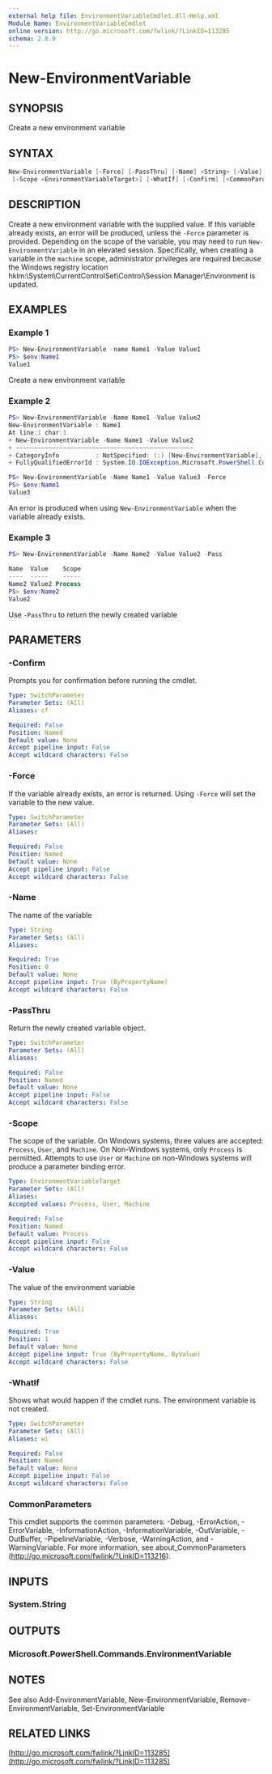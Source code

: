 ```yaml
---
external help file: EnvironmentVariableCmdlet.dll-Help.xml
Module Name: EnvironmentVariableCmdlet
online version: http://go.microsoft.com/fwlink/?LinkID=113285
schema: 2.0.0
---
```


# New-EnvironmentVariable

## SYNOPSIS

Create a new environment variable

## SYNTAX

```powershell
New-EnvironmentVariable [-Force] [-PassThru] [-Name] <String> [-Value] <String>
 [-Scope <EnvironmentVariableTarget>] [-WhatIf] [-Confirm] [<CommonParameters>]
```

## DESCRIPTION

Create a new environment variable with the supplied value.
If this variable already exists, an error will be produced, unless the `-Force` parameter is provided.
Depending on the scope of the variable, you may need to run `New-EnvironmentVariable` in an elevated session.
Specifically, when creating a variable in the `machine` scope, administrator privileges are required because the Windows registry location hklm:\System\CurrentControlSet\Control\Session Manager\Environment is updated.

## EXAMPLES

### Example 1

```powershell
PS> New-EnvironmentVariable -name Name1 -Value Value1
PS> $env:Name1
Value1
```

Create a new environment variable

### Example 2

```powershell
PS> New-EnvironmentVariable -Name Name1 -Value Value2
New-EnvironmentVariable : Name1
At line:1 char:1
+ New-EnvironmentVariable -Name Name1 -Value Value2
+ ~~~~~~~~~~~~~~~~~~~~~~~~~~~~~~~~~~~~~~~~~~~~~~~~~
+ CategoryInfo          : NotSpecified: (:) [New-EnvironmentVariable], IOException
+ FullyQualifiedErrorId : System.IO.IOException,Microsoft.PowerShell.Commands.NewEnvironmentVariableCommand

PS> New-EnvironmentVariable -Name Name1 -Value Value3 -Force
PS> $env:Name1
Value3
```

An error is produced when using `New-EnvironmentVariable` when the variable already exists.

### Example 3

```powershell
PS> New-EnvironmentVariable -Name Name2 -Value Value2 -Pass

Name  Value    Scope
----  -----    -----
Name2 Value2 Process
PS> $env:Name2
Value2
```

Use `-PassThru` to return the newly created variable

## PARAMETERS

### -Confirm

Prompts you for confirmation before running the cmdlet.

```yaml
Type: SwitchParameter
Parameter Sets: (All)
Aliases: cf

Required: False
Position: Named
Default value: None
Accept pipeline input: False
Accept wildcard characters: False
```

### -Force

If the variable already exists, an error is returned.
Using `-Force` will set the variable to the new value.

```yaml
Type: SwitchParameter
Parameter Sets: (All)
Aliases:

Required: False
Position: Named
Default value: None
Accept pipeline input: False
Accept wildcard characters: False
```

### -Name

The name of the variable

```yaml
Type: String
Parameter Sets: (All)
Aliases:

Required: True
Position: 0
Default value: None
Accept pipeline input: True (ByPropertyName)
Accept wildcard characters: False
```

### -PassThru

Return the newly created variable object.

```yaml
Type: SwitchParameter
Parameter Sets: (All)
Aliases:

Required: False
Position: Named
Default value: None
Accept pipeline input: False
Accept wildcard characters: False
```

### -Scope

The scope of the variable. On Windows systems, three values are accepted: `Process`, `User`, and `Machine`.
On Non-Windows systems, only `Process` is permitted.
Attempts to use `User` or `Machine` on non-Windows systems will produce a parameter binding error.

```yaml
Type: EnvironmentVariableTarget
Parameter Sets: (All)
Aliases:
Accepted values: Process, User, Machine

Required: False
Position: Named
Default value: Process
Accept pipeline input: False
Accept wildcard characters: False
```

### -Value

The value of the environment variable

```yaml
Type: String
Parameter Sets: (All)
Aliases:

Required: True
Position: 1
Default value: None
Accept pipeline input: True (ByPropertyName, ByValue)
Accept wildcard characters: False
```

### -WhatIf

Shows what would happen if the cmdlet runs.
The environment variable is not created.

```yaml
Type: SwitchParameter
Parameter Sets: (All)
Aliases: wi

Required: False
Position: Named
Default value: None
Accept pipeline input: False
Accept wildcard characters: False
```

### CommonParameters

This cmdlet supports the common parameters: -Debug, -ErrorAction, -ErrorVariable, -InformationAction, -InformationVariable, -OutVariable, -OutBuffer, -PipelineVariable, -Verbose, -WarningAction, and -WarningVariable.
For more information, see about_CommonParameters (http://go.microsoft.com/fwlink/?LinkID=113216).

## INPUTS

### System.String

## OUTPUTS

### Microsoft.PowerShell.Commands.EnvironmentVariable

## NOTES

See also Add-EnvironmentVariable, New-EnvironmentVariable, Remove-EnvironmentVariable, Set-EnvironmentVariable

## RELATED LINKS

[http://go.microsoft.com/fwlink/?LinkID=113285](http://go.microsoft.com/fwlink/?LinkID=113285)
